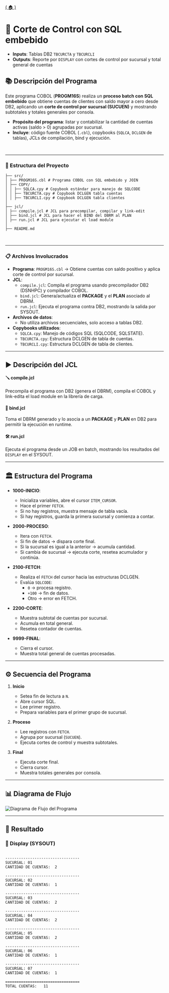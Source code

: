[( 🏠 )](/) </div> 

# 📄 Corte de Control con SQL embebido  
- **Inputs**: Tablas DB2 `TBCURCTA` y `TBCURCLI`  
- **Outputs**: Reporte por `DISPLAY` con cortes de control por sucursal y total general de cuentas  

## 📚 Descripción del Programa 
Este programa COBOL (**PROGM16S**) realiza un **proceso batch con SQL embebido** que obtiene cuentas de clientes con saldo mayor a cero desde DB2, aplicando un **corte de control por sucursal (SUCUEN)** y mostrando subtotales y totales generales por consola.  
- **Propósito del programa**: listar y contabilizar la cantidad de cuentas activas (saldo > 0) agrupadas por sucursal.  
- **Incluye**: código fuente COBOL (`.cbl`), copybooks (`SQLCA`, `DCLGEN` de tablas), JCLs de compilación, bind y ejecución.  

</br>

---

### 🚀 Estructura del Proyecto
```text
├── src/
│ ├── PROGM16S.cbl # Programa COBOL con SQL embebido y JOIN
│ ├── COPY/
│ │ ├── SQLCA.cpy # Copybook estándar para manejo de SQLCODE
│ │ ├── TBCURCTA.cpy # Copybook DCLGEN tabla cuentas
│ │ ├── TBCURCLI.cpy # Copybook DCLGEN tabla clientes
│
├── jcl/
│ ├── compile.jcl # JCL para precompilar, compilar y link-edit
│ ├── bind.jcl # JCL para hacer el BIND del DBRM al PLAN
│ ├── run.jcl # JCL para ejecutar el load module
│
├── README.md
```

</br>

---

### 📋 Archivos Involucrados 
- **Programa**: `PROGM16S.cbl` → Obtiene cuentas con saldo positivo y aplica corte de control por sucursal.  
- **JCL**:  
  - `compile.jcl`: Compila el programa usando precompilador DB2 (DSNHPC) y compilador COBOL.  
  - `bind.jcl`: Genera/actualiza el **PACKAGE** y el **PLAN** asociado al DBRM.  
  - `run.jcl`: Ejecuta el programa contra DB2, mostrando la salida por SYSOUT.  
- **Archivos de datos**:  
  - No utiliza archivos secuenciales, solo acceso a tablas DB2.  
- **Copybooks utilizados**:  
  - `SQLCA.cpy`: Manejo de códigos SQL (SQLCODE, SQLSTATE).  
  - `TBCURCTA.cpy`: Estructura DCLGEN de tabla de cuentas.  
  - `TBCURCLI.cpy`: Estructura DCLGEN de tabla de clientes.  

---

## ▶️ Descripción del JCL 

#### 🪛 compile.jcl 
Precompila el programa con DB2 (genera el DBRM), compila el COBOL y link-edita el load module en la librería de carga.  

#### 🔗 bind.jcl 
Toma el DBRM generado y lo asocia a un **PACKAGE** y **PLAN** en DB2 para permitir la ejecución en runtime.  

#### 🛠️ run.jcl 
Ejecuta el programa desde un JOB en batch, mostrando los resultados del `DISPLAY` en el SYSOUT.  

---

## 🏛️ Estructura del Programa 
- **1000-INICIO**:  
  - Inicializa variables, abre el cursor `ITEM_CURSOR`.  
  - Hace el primer `FETCH`.  
  - Si no hay registros, muestra mensaje de tabla vacía.  
  - Si hay registros, guarda la primera sucursal y comienza a contar.  

- **2000-PROCESO**:  
  - Itera con `FETCH`.  
  - Si fin de datos → dispara corte final.  
  - Si la sucursal es igual a la anterior → acumula cantidad.  
  - Si cambia de sucursal → ejecuta corte, resetea acumulador y continúa.  

- **2100-FETCH**:  
  - Realiza el `FETCH` del cursor hacia las estructuras DCLGEN.  
  - Evalúa `SQLCODE`:  
    - `0` → procesa registro.  
    - `+100` → fin de datos.  
    - Otro → error en FETCH.  

- **2200-CORTE**:  
  - Muestra subtotal de cuentas por sucursal.  
  - Acumula en total general.  
  - Resetea contador de cuentas.  

- **9999-FINAL**:  
  - Cierra el cursor.  
  - Muestra total general de cuentas procesadas.  

---

## ⚙️ Secuencia del Programa 
1. **Inicio**  
   - Setea fin de lectura a `N`.  
   - Abre cursor SQL.  
   - Lee primer registro.  
   - Prepara variables para el primer grupo de sucursal.  

2. **Proceso**  
   - Lee registros con `FETCH`.  
   - Agrupa por sucursal (`SUCUEN`).  
   - Ejecuta cortes de control y muestra subtotales.  

3. **Final**  
   - Ejecuta corte final.  
   - Cierra cursor.  
   - Muestra totales generales por consola.  

---

## 📊 Diagrama de Flujo 
<image src="./grafico.jpg" alt="Diagrama de Flujo del Programa">  

---

## 🎯 Resultado 

### 💬 Display (SYSOUT)  
```text
                                                                      
---------------------------------                                     
SUCURSAL: 01                                                          
CANTIDAD DE CUENTAS:  2                                               
                                                                      
---------------------------------                                     
SUCURSAL: 02                                                          
CANTIDAD DE CUENTAS:  1                                               
                                                                      
---------------------------------                                     
SUCURSAL: 03                                                          
CANTIDAD DE CUENTAS:  2                                               
                                                                      
---------------------------------                                     
SUCURSAL: 04                                                          
CANTIDAD DE CUENTAS:  2                                               
                                                                      
---------------------------------                                     
SUCURSAL: 05                                                          
CANTIDAD DE CUENTAS:  2                                               
                                                                      
---------------------------------                                     
SUCURSAL: 06                                                          
CANTIDAD DE CUENTAS:  1                                               
                                                                      
---------------------------------                                     
SUCURSAL: 07                                                          
CANTIDAD DE CUENTAS:  1                                               
                                                                      
=================================                                     
TOTAL CUENTAS:   11                                                   
```

